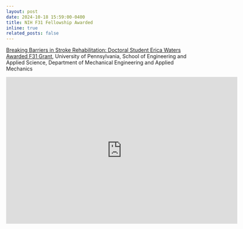 ```yaml
---
layout: post
date: 2024-10-18 15:59:00-0400
title: NIH F31 Fellowship Awarded
inline: true
related_posts: false
---
```


<a href="https://blog.me.upenn.edu/breaking-barriers-in-stroke-rehabilitation-doctoral-student-erica-waters-awarded-f31-grant/">Breaking Barriers in Stroke Rehabilitation: Doctoral Student Erica Waters Awarded F31 Grant</a>, University of Pennsylvania, School of Engineering and Applied Science, Department of Mechanical Engineering and Applied Mechanics
<iframe src="https://www.linkedin.com/embed/feed/update/urn:li:share:7253115804685148160?collapsed=1" height="400" width="630" frameborder="0" allowfullscreen="" title="Embedded post"></iframe>
